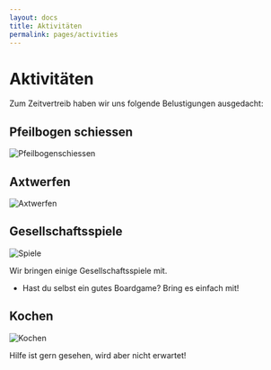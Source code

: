 ```yaml
---
layout: docs
title: Aktivitäten
permalink: pages/activities
---
```


# Aktivitäten

Zum Zeitvertreib haben wir uns folgende Belustigungen ausgedacht:

## Pfeilbogen schiessen

![Pfeilbogenschiessen](http://i1.ytimg.com/vi/3YpGn3uLrHs/maxresdefault.jpg)

## Axtwerfen

![Axtwerfen](https://areffekt.com/wp-content/uploads/2016/03/axtwerfen-1.jpg)

## Gesellschaftsspiele

![Spiele](http://www.cliquenabend.de/images/db/22343_360x240.jpg)

Wir bringen einige Gesellschaftsspiele mit.  
* Hast du selbst ein gutes Boardgame? Bring es einfach mit!

## Kochen

![Kochen](https://www.peraperis.com/blog/wp-content/uploads/40kueche1.jpg)

Hilfe ist gern gesehen, wird aber nicht erwartet!
